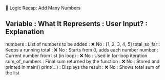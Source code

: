 🧠 Logic Recap: Add Many Numbers

Variable          : What It Represents                         : User Input? : Explanation
----------------------------------------------------------------------------------------------
numbers           : List of numbers to be added                : ❌ No        : [1, 2, 3, 4, 5]
total_so_far      : Keeps a running total                      : ❌ No        : Starts from 0, adds each number
number            : Current number from list (in loop)         : ❌ No        : Used in for-loop iteration
sum_of_numbers    : Final sum returned by the function         : ❌ No        : Stored and printed in main()
print(...)        : Displays the result                        : ❌ No        : Shows total sum of the list
